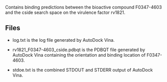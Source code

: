 Contains binding predictions between the bioactive compound F0347-4603 and the cside search space on the virulence factor rv1821.

## Files

- log.txt is the log file generated by AutoDock Vina.

- rv1821_F0347-4603_cside.pdbqt is the PDBQT file generated by AutoDock Vina containing the orientation and binding location of F0347-4603.

- stdoe.txt is the combined STDOUT and STDERR output of AutoDock Vina.

